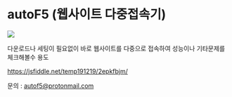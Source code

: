 # autoF5 (웹사이트 다중접속기)

![](https://devhkd.github.io/autoF5.js/temp/(19-12-22)01.png)

다운로드나 세팅이 필요없이 
바로 웹사이트를 다중으로 접속하여 
성능이나 기타문제를 체크해볼수 용도

https://jsfiddle.net/temp191219/2epkfbjm/

문의 : autof5@protonmail.com
